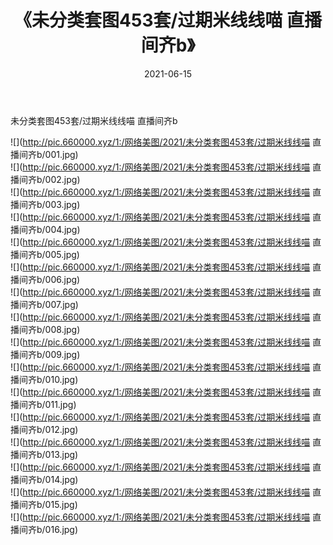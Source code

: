 ﻿---
layout: post
title:  《未分类套图453套/过期米线线喵 直播间齐b》
date:   2021-06-15
img: http://pic.660000.xyz/1:/网络美图/2021/未分类套图453套/过期米线线喵 直播间齐b/000.jpg
categories: [美女, 清纯, 唯美]
---

未分类套图453套/过期米线线喵 直播间齐b

 ![](http://pic.660000.xyz/1:/网络美图/2021/未分类套图453套/过期米线线喵 直播间齐b/001.jpg) <br>![](http://pic.660000.xyz/1:/网络美图/2021/未分类套图453套/过期米线线喵 直播间齐b/002.jpg) <br>![](http://pic.660000.xyz/1:/网络美图/2021/未分类套图453套/过期米线线喵 直播间齐b/003.jpg) <br>![](http://pic.660000.xyz/1:/网络美图/2021/未分类套图453套/过期米线线喵 直播间齐b/004.jpg) <br>![](http://pic.660000.xyz/1:/网络美图/2021/未分类套图453套/过期米线线喵 直播间齐b/005.jpg) <br>![](http://pic.660000.xyz/1:/网络美图/2021/未分类套图453套/过期米线线喵 直播间齐b/006.jpg) <br>![](http://pic.660000.xyz/1:/网络美图/2021/未分类套图453套/过期米线线喵 直播间齐b/007.jpg) <br>![](http://pic.660000.xyz/1:/网络美图/2021/未分类套图453套/过期米线线喵 直播间齐b/008.jpg) <br>![](http://pic.660000.xyz/1:/网络美图/2021/未分类套图453套/过期米线线喵 直播间齐b/009.jpg) <br>![](http://pic.660000.xyz/1:/网络美图/2021/未分类套图453套/过期米线线喵 直播间齐b/010.jpg) <br>![](http://pic.660000.xyz/1:/网络美图/2021/未分类套图453套/过期米线线喵 直播间齐b/011.jpg) <br>![](http://pic.660000.xyz/1:/网络美图/2021/未分类套图453套/过期米线线喵 直播间齐b/012.jpg) <br>![](http://pic.660000.xyz/1:/网络美图/2021/未分类套图453套/过期米线线喵 直播间齐b/013.jpg) <br>![](http://pic.660000.xyz/1:/网络美图/2021/未分类套图453套/过期米线线喵 直播间齐b/014.jpg) <br>![](http://pic.660000.xyz/1:/网络美图/2021/未分类套图453套/过期米线线喵 直播间齐b/015.jpg) <br>![](http://pic.660000.xyz/1:/网络美图/2021/未分类套图453套/过期米线线喵 直播间齐b/016.jpg) <br>